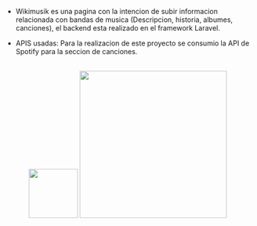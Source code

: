 - Wikimusik es una pagina con la intencion de subir informacion relacionada con bandas de musica (Descripcion, historia, albumes, canciones), el backend esta realizado en el framework Laravel.

- APIS usadas: Para la realizacion de este proyecto se consumio la API de Spotify para la seccion de canciones.

<br>
<div class="row" align="center">
<img src="https://cdn-icons-png.flaticon.com/512/174/174872.png" width="100">
<img src="https://raw.githubusercontent.com/laravel/art/master/logo-lockup/5%20SVG/2%20CMYK/1%20Full%20Color/laravel-logolockup-cmyk-red.svg" width="300">
</row>
